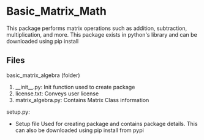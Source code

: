 # Basic_Matrix_Math
This package performs matrix operations such as addition, subtraction, multiplication, and more. This package exists in python's library
and can be downloaded using pip install

## Files
basic_matrix_algebra (folder)
<ol>
<li> __init__.py: Init function used to create package</li>
<li> license.txt: Conveys user license</li>
<li> matrix_algebra.py: Contains Matrix Class information</li>
</ol>

setup.py:
* Setup file Used for creating package and contains package details. This can also be downloaded using pip install from pypi
